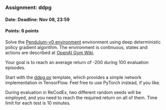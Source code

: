 ### Assignment: ddpg
#### Date: Deadline: Nov 08, 23:59
#### Points: 6 points

Solve the [Pendulum-v0 environment](https://gym.openai.com/envs/Pendulum-v0)
environment using deep deterministic policy gradient algorithm.
The environment is continuous, states and actions are described at
[OpenAI Gym Wiki](https://github.com/openai/gym/wiki/Pendulum-v0).

Your goal is to reach an average return of -200 during 100 evaluation episodes.

Start with the [ddpg.py](https://github.com/ufal/npfl122/tree/master/labs/07/ddpg.py)
template, which provides a simple network implementation in TensorFlow. Feel
free to use PyTorch instead, if you like.

During evaluation in ReCodEx, two different random seeds will be employed, and
you need to reach the required return on all of them. Time limit for each test
is 10 minutes.

